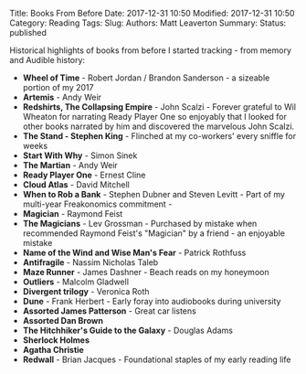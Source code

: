 Title: Books From Before
Date: 2017-12-31 10:50
Modified: 2017-12-31 10:50
Category: Reading
Tags:
Slug:
Authors: Matt Leaverton
Summary:
Status: published

Historical highlights of books from before I started tracking - from memory and Audible history:

* **Wheel of Time** -  Robert Jordan / Brandon Sanderson - a sizeable portion of my 2017
* **Artemis** - Andy Weir
* **Redshirts, The Collapsing Empire** - John Scalzi - Forever grateful to Wil Wheaton for narrating Ready Player One so enjoyably that I looked for other books narrated by him and discovered the marvelous John Scalzi.
* **The Stand - Stephen King** - Flinched at my co-workers' every sniffle for weeks
* **Start With Why** - Simon Sinek
* **The Martian** - Andy Weir
* **Ready Player One** - Ernest Cline
* **Cloud Atlas** - David Mitchell
* **When to Rob a Bank** - Stephen Dubner and Steven Levitt - Part of my multi-year Freakonomics commitment - 
* **Magician** - Raymond Feist
* **The Magicians** - Lev Grossman - Purchased by mistake when recommended Raymond Feist's "Magician" by a friend - an enjoyable mistake
* **Name of the Wind and Wise Man's Fear** - Patrick Rothfuss
* **Antifragile** - Nassim Nicholas Taleb
* **Maze Runner** - James Dashner - Beach reads on my honeymoon
* **Outliers** - Malcolm Gladwell
* **Divergent trilogy** - Veronica Roth
* **Dune** - Frank Herbert - Early foray into audiobooks during university
* **Assorted James Patterson** - Great car listens
* **Assorted Dan Brown**
* **The Hitchhiker's Guide to the Galaxy** - Douglas Adams
* **Sherlock Holmes**
* **Agatha Christie**
* **Redwall** - Brian Jacques - Foundational staples of my early reading life 